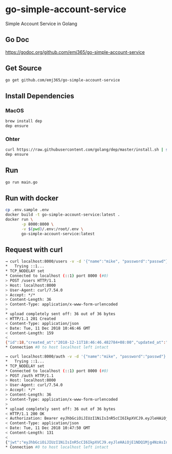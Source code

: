 # go-simple-account-service

Simple Account Service in Golang

## Go Doc

https://godoc.org/github.com/emj365/go-simple-account-service

## Get Source

```bash
go get github.com/emj365/go-simple-account-service
```

## Install Dependencies

### MacOS

```bash
brew install dep
dep ensure
```

### Ohter

```bash
curl https://raw.githubusercontent.com/golang/dep/master/install.sh | sh
dep ensure
```

## Run

```bash
go run main.go
```

## Run with docker

```bash
cp .env.sample .env
docker build -t go-simple-account-service:latest .
docker run \
       -p 8000:8000 \
       -v $(pwd)/.env:/root/.env \
       go-simple-account-service:latest
```

## Request with curl

```bash
→ curl localhost:8000/users -v -d '{"name":"mike", "password":"passwd"}'
*   Trying ::1...
* TCP_NODELAY set
* Connected to localhost (::1) port 8000 (#0)
> POST /users HTTP/1.1
> Host: localhost:8000
> User-Agent: curl/7.54.0
> Accept: */*
> Content-Length: 36
> Content-Type: application/x-www-form-urlencoded
>
* upload completely sent off: 36 out of 36 bytes
< HTTP/1.1 201 Created
< Content-Type: application/json
< Date: Tue, 11 Dec 2018 10:46:46 GMT
< Content-Length: 159
<
{"id":18,"created_at":"2018-12-11T18:46:46.482784+08:00","updated_at":"2018-12-11T18:46:46.482784+08:00","deleted_at":null,"name":"mike","password":"*******"}
* Connection #0 to host localhost left intact
```

```bash
→ curl localhost:8000/auth -v -d '{"name":"mike", "password":"passwd"}'
*   Trying ::1...
* TCP_NODELAY set
* Connected to localhost (::1) port 8000 (#0)
> POST /auth HTTP/1.1
> Host: localhost:8000
> User-Agent: curl/7.54.0
> Accept: */*
> Content-Length: 36
> Content-Type: application/x-www-form-urlencoded
>
* upload completely sent off: 36 out of 36 bytes
< HTTP/1.1 200 OK
< Authorization: Bearer eyJhbGciOiJIUzI1NiIsInR5cCI6IkpXVCJ9.eyJleHAiOjE1NDQ1Mjg4NzAsInN1YiI6IjE4In0.ETwBxo08XiC6ygMN_OrxiCXd79sxIevwXSYwVxMpqc8
< Content-Type: application/json
< Date: Tue, 11 Dec 2018 10:47:50 GMT
< Content-Length: 131
<
{"jwt":"eyJhbGciOiJIUzI1NiIsInR5cCI6IkpXVCJ9.eyJleHAiOjE1NDQ1Mjg4NzAsInN1YiI6IjE4In0.ETwBxo08XiC6ygMN_OrxiCXd79sxIevwXSYwVxMpqc8"}
* Connection #0 to host localhost left intact
```
